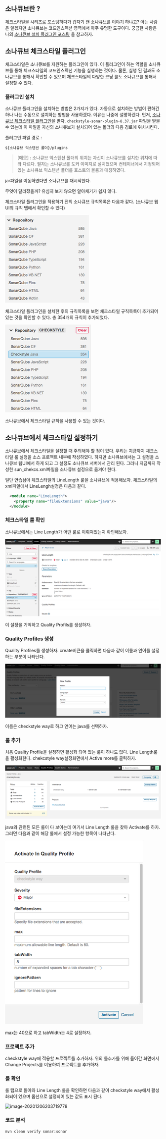 ## 소나큐브란 ? 

체크스타일을 시리즈로 포스팅하다가 갑자기 왠 소나큐브를 이야기 하냐고? 아는 사람은 알겠지만 소나큐브는 코드인스펙션 영역에서 아주 유명한 도구이다. 궁금한 사람은 나의 [소나큐브 설치 플러그인 포스팅](https://dololgun.github.io/sonarqube/sonarqube/) 을 참고하자. 

## 소나큐브 체크스타일 플러그인

체크스타일은 소나큐브를 지원하는 플러그인이 있다. 이 플러그인이 하는 역할을 소나큐브를 통해 체크스타일의 코드인스펙션 기능을 실행하는 것이다. 물론, 실행 된 결과도 소나큐브를 통해서 확인할 수 있으며 체크스타일의 다양한 코딩 룰도 소나큐브를 통해서 설정할 수 있다.

### 플러그인 설치

소나큐브 플러그인을 설치하는 방법은 2가지가 있다. 자동으로 설치하는 방법이 편하긴하나 나는 수동으로 설치하는 방법을 사용하겠다. 이유는 나중에 설명하겠다. 먼저, [소나큐브 체크스타일 플러그인](https://github.com/checkstyle/sonar-checkstyle/releases)을 받자. `checkstyle-sonar-plugin-8.37.jar` 파일을 받을 수 있는데 이 파일을 자신의 소나큐브가 설치되어 있는 폴더의 다음 경로에 위치시킨다. 

플러그인 파일 경로 : 

```
${소나큐브 익스텐션 폴더}/plugins
```

> [메모] : 소나큐브 익스텐션 폴더의 위치는 자신이 소나큐브를 설치한 위치에 따라 다르다. 필자는 소나큐브를 도커 이미지로 설치했으며 컨테이너에서 지정되어 있는 소나큐브 익스텐션 폴더를 호스트의 볼륨과 매칭하였다.

jar파일을 이동하였다면 소나큐브를 재시작한다. 

무엇이 달라졌을까? 유심히 보지 않으면 알아채기가 쉽지 않다. 

체크스타일 플러그인을 적용하기 전의 소나큐브 규칙목록은 다음과 같다. (소나큐브 웹UI의 규칙 탭에서 확인할 수 있다)

![image-20201206153549493](../../assets/images/post/checkstyle-sonarqube-plugin/image-20201206153549493.png)

체크스타일 플러그인을 설치한 후의 규칙목록을 보면 체크스타일 규칙목록이 추가되어 있는 것을 확인할 수 있다. 총 354개의 규칙이 추가되었다. 

![image-20201206154214255](../../assets/images/post/checkstyle-sonarqube-plugin/image-20201206154214255.png)

소나큐브에서 체크스타일 규칙을 사용할 수 있는 것이다. 

## 소나큐브에서 체크스타일 설정하기

소나큐브에서 체크스타일을 설정할 때 주의해야 할 점이 있다. 우리는 지금까지 체크스타일 룰 설정을 소스 프로젝트 내부에 작성하였다. 하지만 소나큐브에서는 그 설정을 소나큐브 웹UI에서 하게 되고 그 설정도 소나큐브 서버에서 관리 된다. 그러니 지금까지 작성한 sun_chekcs.xml파일을 소나큐브 설정으로 옮겨야 한다.

일단 연습삼아 체크스타일의 LineLength 룰을 소나큐브에 적용해보자. 체크스타일의 xml파일에서 LineLengh설정은 다음과 같다.

```  xml
  <module name="LineLength">
    <property name="fileExtensions" value="java"/>
  </module>
```

### 체크스타일 룰 확인

소나큐브에서는 Line Length가 어떤 룰로 이뤄져있는지 확인해보자.

![image-20201206202832949](../../assets/images/post/checkstyle-sonarqube-plugin/image-20201206202832949.png)

이 설정을 기억하고 Quality Profils를 생성하자. 

### Quality Profiles 생성

Quality Profiles를 생성하자. create버큰을 클릭하면 다음과 같이 이름과 언어를 설정하는 부분이 나타난다. 

![image-20201206204007613](../../assets/images/post/checkstyle-sonarqube-plugin/image-20201206204007613.png)

이름은 checkstyle way로 하고 언어는 java를 선택하자. 

### 룰 추가

처음 Quality Profile을 설정하면 활성화 되어 있는 룰이 하나도 없다. Line Length룰을 활성화한다. chekcstyle way설정화면에서 Active more를 클릭하자. 

![₩](../../assets/images/post/checkstyle-sonarqube-plugin/image-20201206204949278.png)

java와 관련된 모든 룰이 다 보이는데 여기서 Line Length 룰을 찾아 Activate를 하자. 그러면 다음과 같이 해당 룰에서 설정 가능한 항목이 나타난다.

![image-20201206203307004](../../assets/images/post/checkstyle-sonarqube-plugin/image-20201206203307004.png)

max는 40으로 하고 tabWidth는 4로 설정하자.

### 프로젝트 추가

checkstyle way에 적용할 프로젝트를 추가하자. 위의 룰추가를 위해 들어간 화면에서 Change Projects를 이용하여 프로젝트를 추가하자. 

### 룰 확인

룰 탭으로 돌아와 Line Length 룰을 확인하면 다음과 같이 checkstyle way에서 활성화되어 있으며 옵션으로 설정되어 있는 값도 표시 된다.

![image-20201206203719778](checkstyle-sonarqube-plugin.assets/image-20201206203719778.png)

### 코드 분석

```bash
mvn clean verify sonar:sonar
```


